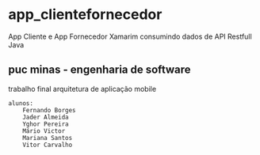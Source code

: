 # app_clientefornecedor
App Cliente e App Fornecedor Xamarim consumindo dados de API Restfull Java 


## puc minas - engenharia de software
   
   trabalho final arquitetura de aplicação mobile

    alunos:
        Fernando Borges
        Jader Almeida
        Yghor Pereira
        Mário Victor
        Mariana Santos
        Vitor Carvalho
